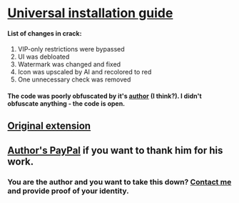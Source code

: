# [Universal installation guide](https://www.youtube.com/watch?v=oswjtLwCUqg)
#### List of changes in crack:
1. VIP-only restrictions were bypassed
2. UI was debloated
3. Watermark was changed and fixed
4. Icon was upscaled by AI and recolored to red
5. One unnecessary check was removed
#### The code was poorly obfuscated by it's [author](https://cheatenginebrasil.com.br) (I think?). I didn't obfuscate anything - the code is open.
## [Original extension](https://chromewebstore.google.com/detail/html5-universal-speed-hac/eckionmoiajpjncecfebdmmbcboblkja)
## [Author's PayPal](https://www.paypal.com/donate/?hosted_button_id=WBGKBJ73EDAW2) if you want to thank him for his work.
### You are the author and you want to take this down? [Contact me](https://t.me/SaHaL1NeZ) and provide proof of your identity.
